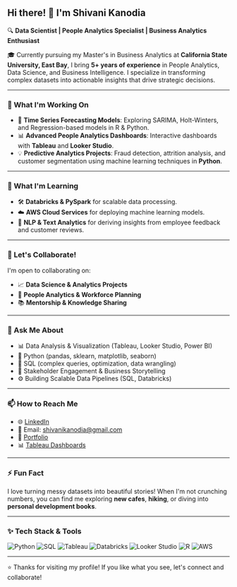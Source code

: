 
## Hi there! 👋 I'm Shivani Kanodia

🔍 **Data Scientist  | People Analytics Specialist | Business Analytics Enthusiast**

🎓 Currently pursuing my Master's in Business Analytics at **California State University, East Bay**, I bring **5+ years of experience** in People Analytics, Data Science, and Business Intelligence. I specialize in transforming complex datasets into actionable insights that drive strategic decisions.

---

### 🔭 What I'm Working On
- 🚀 **Time Series Forecasting Models**: Exploring SARIMA, Holt-Winters, and Regression-based models in R & Python.
- 📊 **Advanced People Analytics Dashboards**: Interactive dashboards with **Tableau** and **Looker Studio**.
- 💡 **Predictive Analytics Projects**: Fraud detection, attrition analysis, and customer segmentation using machine learning techniques in **Python**.

---

### 🌱 What I'm Learning
- 🛠️ **Databricks & PySpark** for scalable data processing.
- ☁️ **AWS Cloud Services** for deploying machine learning models.
- 🤖 **NLP & Text Analytics** for deriving insights from employee feedback and customer reviews.

---

### 👯 Let's Collaborate!
I'm open to collaborating on:
- 📈 **Data Science & Analytics Projects**
- 👥 **People Analytics & Workforce Planning**
- 📚 **Mentorship & Knowledge Sharing**

---

### 💬 Ask Me About
- 📊 Data Analysis & Visualization (Tableau, Looker Studio, Power BI)
- 🐍 Python (pandas, sklearn, matplotlib, seaborn)
- 🔎 SQL (complex queries, optimization, data wrangling)
- 🤝 Stakeholder Engagement & Business Storytelling
- ⚙️ Building Scalable Data Pipelines (SQL, Databricks)

---

### 📫 How to Reach Me
- 🌐 [LinkedIn](https://www.linkedin.com/in/shivanikanodia)
- 📧 Email: shivanikanodia@gmail.com
- 📁 [Portfolio](https://github.com/Shivanikanodia)
- 📊 [Tableau Dashboards](https://shorturl.at/hGzDx)

---

### ⚡ Fun Fact
I love turning messy datasets into beautiful stories! When I'm not crunching numbers, you can find me exploring **new cafes**, **hiking**, or diving into **personal development books**.

---

### ✨ Tech Stack & Tools
![Python](https://img.shields.io/badge/Python-3776AB?style=for-the-badge&logo=python&logoColor=white)
![SQL](https://img.shields.io/badge/SQL-025E8C?style=for-the-badge&logo=sqlite&logoColor=white)
![Tableau](https://img.shields.io/badge/Tableau-E97627?style=for-the-badge&logo=tableau&logoColor=white)
![Databricks](https://img.shields.io/badge/Databricks-FF3621?style=for-the-badge&logo=databricks&logoColor=white)
![Looker Studio](https://img.shields.io/badge/Looker%20Studio-4285F4?style=for-the-badge&logo=googleanalytics&logoColor=white)
![R](https://img.shields.io/badge/R-276DC3?style=for-the-badge&logo=r&logoColor=white)
![AWS](https://img.shields.io/badge/AWS-FF9900?style=for-the-badge&logo=amazonaws&logoColor=white)

---

⭐️ Thanks for visiting my profile! If you like what you see, let's connect and collaborate!


